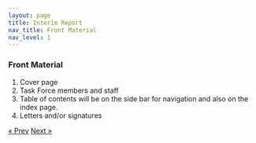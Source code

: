 ```yaml
---
layout: page
title: Interim Report
nav_title: Front Material
nav_level: 1
---
```


### Front Material

1. Cover page
2. Task Force members and staff
3. Table of contents will be on the side bar for navigation and also on the index page.
4. Letters and/or signatures

<!-- Pagination -->
<div class="pagination">
  <a class="pagination-item older" href="{{ site.baseurl }}/index">&laquo; Prev</a>
  <a class="pagination-item newer" href="{{ site.baseurl }}/02-History">Next &raquo;</a>
</div>
